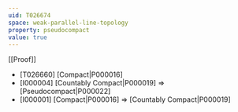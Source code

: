 ```yaml
---
uid: T026674
space: weak-parallel-line-topology
property: pseudocompact
value: true
---
```

[[Proof]]

* [T026660] [Compact|P000016]
* [I000004] [Countably Compact|P000019] => [Pseudocompact|P000022]
* [I000001] [Compact|P000016] => [Countably Compact|P000019]

